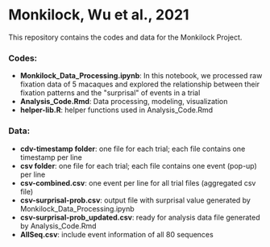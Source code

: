 # Monkilock, Wu et al., 2021
This repository contains the codes and data for the Monkilock Project.

### Codes:
- **Monkilock_Data_Processing.ipynb**: In this notebook, we processed raw fixation data of 5 macaques and explored the relationship between their fixation patterns and the "surprisal" of events in a trial
- **Analysis_Code.Rmd**: Data processing, modeling, visualization
- **helper-lib.R**: helper functions used in Analysis_Code.Rmd

### Data:
- **cdv-timestamp folder**: one file for each trial; each file contains one timestamp per line
- **csv folder**: one file for each trial; each file contains one event (pop-up) per line
- **csv-combined.csv**: one event per line for all trial files (aggregated csv file)
- **csv-surprisal-prob.csv**: output file with surprisal value generated by Monkilock_Data_Processing.ipynb
- **csv-surprisal-prob_updated.csv**: ready for analysis data file generated by Analysis_Code.Rmd
- **AllSeq.csv**: include event information of all 80 sequences






